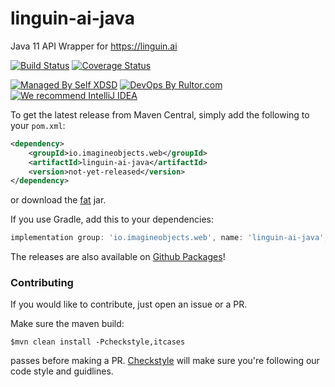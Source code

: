 # linguin-ai-java
Java 11 API Wrapper for https://linguin.ai
 
[![Build Status](https://travis-ci.com/imagineobjects/linguin-ai-java.svg?branch=master)](https://travis-ci.com/imagineobjects/linguin-ai-java)
[![Coverage Status](https://coveralls.io/repos/github/imagineobjects/linguin-ai-java/badge.svg?branch=master)](https://coveralls.io/github/imagineobjects/linguin-ai-java?branch=master)

[![Managed By Self XDSD](https://self-xdsd.com/b/mbself.svg)](https://self-xdsd.com/p/imagineobjects/linguin-ai-java?provider=github) 
[![DevOps By Rultor.com](http://www.rultor.com/b/imagineobjects/linguin-ai-java)](http://www.rultor.com/p/imagineobjects/linguin-ai-java)
[![We recommend IntelliJ IDEA](http://amihaiemil.github.io/images/intellij-idea-recommend.svg)](https://www.jetbrains.com/idea/)

To get the latest release from Maven Central, simply add the following to your ``pom.xml``:

```xml
<dependency>
    <groupId>io.imagineobjects.web</groupId>
    <artifactId>linguin-ai-java</artifactId>
    <version>not-yet-released</version>
</dependency>
```

or download the <a href="https://oss.sonatype.org/service/local/repositories/releases/content/io/imagineobjects/web/linguin-ai-java/0.0.1/linguin-ai-java-0.0.1-jar-with-dependencies.jar">fat</a> jar.

If you use Gradle, add this to your dependencies:

```gradle
implementation group: 'io.imagineobjects.web', name: 'linguin-ai-java', version: 'not-yet-released'
```

The releases are also available on [Github Packages](https://github.com/imagineobjects/linguin-ai-java/packages)!


### Contributing 

If you would like to contribute, just open an issue or a PR.

Make sure the maven build:

``$mvn clean install -Pcheckstyle,itcases``

passes before making a PR. [Checkstyle](http://checkstyle.sourceforge.net/) will make sure
you're following our code style and guidlines.
